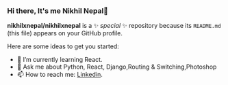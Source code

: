 ### Hi there, It's me Nikhil Nepal👋

**nikhilxnepal/nikhilxnepal** is a ✨ _special_ ✨ repository because its `README.md` (this file) appears on your GitHub profile.

Here are some ideas to get you started:

- 🌱 I’m currently learning React.
- 💬 Ask me about Python, React, Django,Routing & Switching,Photoshop
- 📫 How to reach me: [Linkedin](https://www.linkedin.com/in/nikhilxnepal/).

